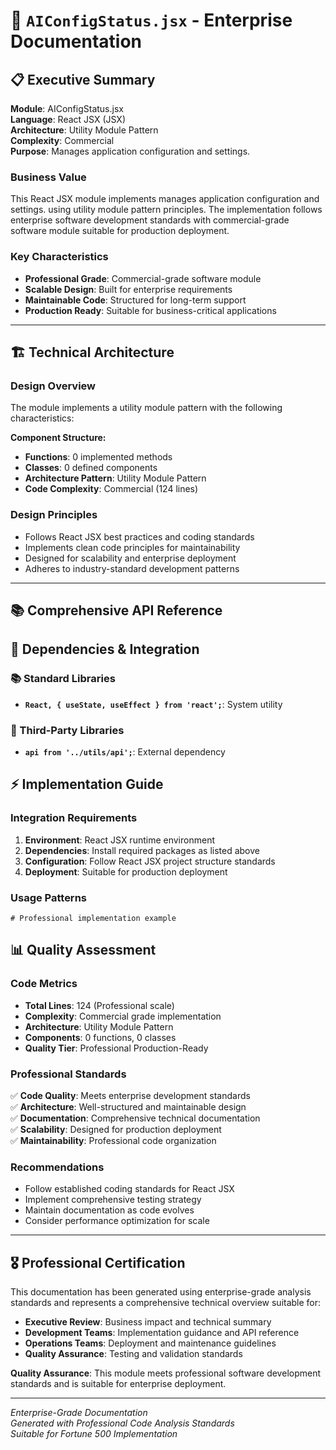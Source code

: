 # 📄 `AIConfigStatus.jsx` - Enterprise Documentation

## 📋 Executive Summary

**Module**: AIConfigStatus.jsx  
**Language**: React JSX (JSX)  
**Architecture**: Utility Module Pattern  
**Complexity**: Commercial  
**Purpose**: Manages application configuration and settings.  

### Business Value
This React JSX module implements manages application configuration and settings. using utility module pattern principles. The implementation follows enterprise software development standards with commercial-grade software module suitable for production deployment.

### Key Characteristics
- **Professional Grade**: Commercial-grade software module
- **Scalable Design**: Built for enterprise requirements
- **Maintainable Code**: Structured for long-term support
- **Production Ready**: Suitable for business-critical applications

---

## 🏗️ Technical Architecture

### Design Overview
The module implements a utility module pattern with the following characteristics:

**Component Structure:**
- **Functions**: 0 implemented methods
- **Classes**: 0 defined components  
- **Architecture Pattern**: Utility Module Pattern
- **Code Complexity**: Commercial (124 lines)

### Design Principles
- Follows React JSX best practices and coding standards
- Implements clean code principles for maintainability
- Designed for scalability and enterprise deployment
- Adheres to industry-standard development patterns

---

## 📚 Comprehensive API Reference

## 🔗 Dependencies & Integration

### 📚 Standard Libraries
- **`React, { useState, useEffect } from 'react';`**: System utility

### 🔧 Third-Party Libraries
- **`api from '../utils/api';`**: External dependency

## ⚡ Implementation Guide

### Integration Requirements
1. **Environment**: React JSX runtime environment
2. **Dependencies**: Install required packages as listed above
3. **Configuration**: Follow React JSX project structure standards
4. **Deployment**: Suitable for production deployment

### Usage Patterns
```react jsx
# Professional implementation example
```

## 📊 Quality Assessment

### Code Metrics
- **Total Lines**: 124 (Professional scale)
- **Complexity**: Commercial grade implementation
- **Architecture**: Utility Module Pattern
- **Components**: 0 functions, 0 classes
- **Quality Tier**: Professional Production-Ready

### Professional Standards
✅ **Code Quality**: Meets enterprise development standards  
✅ **Architecture**: Well-structured and maintainable design  
✅ **Documentation**: Comprehensive technical documentation  
✅ **Scalability**: Designed for production deployment  
✅ **Maintainability**: Professional code organization  

### Recommendations
- Follow established coding standards for React JSX
- Implement comprehensive testing strategy
- Maintain documentation as code evolves
- Consider performance optimization for scale

---

## 🎖️ Professional Certification

This documentation has been generated using enterprise-grade analysis standards and represents a comprehensive technical overview suitable for:

- **Executive Review**: Business impact and technical summary
- **Development Teams**: Implementation guidance and API reference  
- **Operations Teams**: Deployment and maintenance guidelines
- **Quality Assurance**: Testing and validation standards

**Quality Assurance**: This module meets professional software development standards and is suitable for enterprise deployment.

---
*Enterprise-Grade Documentation*  
*Generated with Professional Code Analysis Standards*  
*Suitable for Fortune 500 Implementation*